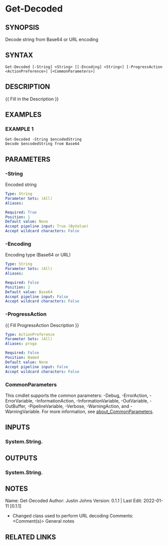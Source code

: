 # Get-Decoded

## SYNOPSIS
Decode string from Base64 or URL encoding

## SYNTAX

```
Get-Decoded [-String] <String> [[-Encoding] <String>] [-ProgressAction <ActionPreference>] [<CommonParameters>]
```

## DESCRIPTION
{{ Fill in the Description }}

## EXAMPLES

### EXAMPLE 1
```
Get-Decoded -String $encodedString
Decode $encodedString from Base64
```

## PARAMETERS

### -String
Encoded string

```yaml
Type: String
Parameter Sets: (All)
Aliases:

Required: True
Position: 1
Default value: None
Accept pipeline input: True (ByValue)
Accept wildcard characters: False
```

### -Encoding
Encoding type (Base64 or URL)

```yaml
Type: String
Parameter Sets: (All)
Aliases:

Required: False
Position: 2
Default value: Base64
Accept pipeline input: False
Accept wildcard characters: False
```

### -ProgressAction
{{ Fill ProgressAction Description }}

```yaml
Type: ActionPreference
Parameter Sets: (All)
Aliases: proga

Required: False
Position: Named
Default value: None
Accept pipeline input: False
Accept wildcard characters: False
```

### CommonParameters
This cmdlet supports the common parameters: -Debug, -ErrorAction, -ErrorVariable, -InformationAction, -InformationVariable, -OutVariable, -OutBuffer, -PipelineVariable, -Verbose, -WarningAction, and -WarningVariable. For more information, see [about_CommonParameters](http://go.microsoft.com/fwlink/?LinkID=113216).

## INPUTS

### System.String.
## OUTPUTS

### System.String.
## NOTES
Name: Get-Decoded
Author: Justin Johns
Version: 0.1.1 | Last Edit: 2022-01-11 \[0.1.1\]
- Changed class used to perform URL decoding
Comments: \<Comment(s)\>
General notes

## RELATED LINKS
